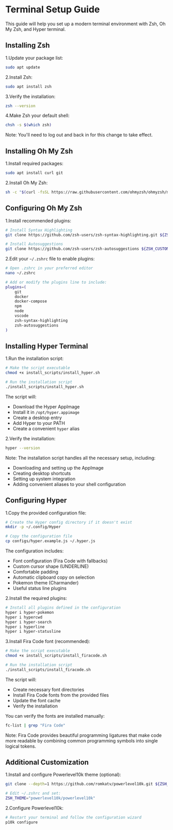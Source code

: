 # Terminal Setup Guide

This guide will help you set up a modern terminal environment with Zsh, Oh My Zsh, and Hyper terminal.

## Installing Zsh

1.Update your package list:

```bash
sudo apt update
```

2.Install Zsh:

```bash
sudo apt install zsh
```

3.Verify the installation:

```bash
zsh --version
```

4.Make Zsh your default shell:

```bash
chsh -s $(which zsh)
```

Note: You'll need to log out and back in for this change to take effect.

## Installing Oh My Zsh

1.Install required packages:

```bash
sudo apt install curl git
```

2.Install Oh My Zsh:

```bash
sh -c "$(curl -fsSL https://raw.githubusercontent.com/ohmyzsh/ohmyzsh/master/tools/install.sh)"
```

## Configuring Oh My Zsh

1.Install recommended plugins:

```bash
# Install Syntax Highlighting
git clone https://github.com/zsh-users/zsh-syntax-highlighting.git ${ZSH_CUSTOM:-~/.oh-my-zsh/custom}/plugins/zsh-syntax-highlighting

# Install Autosuggestions
git clone https://github.com/zsh-users/zsh-autosuggestions ${ZSH_CUSTOM:-~/.oh-my-zsh/custom}/plugins/zsh-autosuggestions
```

2.Edit your `~/.zshrc` file to enable plugins:

```bash
# Open .zshrc in your preferred editor
nano ~/.zshrc

# Add or modify the plugins line to include:
plugins=(
    git
    docker
    docker-compose
    npm
    node
    vscode
    zsh-syntax-highlighting
    zsh-autosuggestions
)
```

## Installing Hyper Terminal

1.Run the installation script:

```bash
# Make the script executable
chmod +x install_scripts/install_hyper.sh

# Run the installation script
./install_scripts/install_hyper.sh
```

The script will:

- Download the Hyper AppImage
- Install it in `/opt/hyper.appimage`
- Create a desktop entry
- Add Hyper to your PATH
- Create a convenient `hyper` alias

2.Verify the installation:

```bash
hyper --version
```

Note: The installation script handles all the necessary setup, including:

- Downloading and setting up the AppImage
- Creating desktop shortcuts
- Setting up system integration
- Adding convenient aliases to your shell configuration

## Configuring Hyper

1.Copy the provided configuration file:

```bash
# Create the Hyper config directory if it doesn't exist
mkdir -p ~/.config/Hyper

# Copy the configuration file
cp configs/hyper.example.js ~/.hyper.js
```

The configuration includes:

- Font configuration (Fira Code with fallbacks)
- Custom cursor shape (UNDERLINE)
- Comfortable padding
- Automatic clipboard copy on selection
- Pokemon theme (Charmander)
- Useful status line plugins

2.Install the required plugins:

```bash
# Install all plugins defined in the configuration
hyper i hyper-pokemon
hyper i hypercwd
hyper i hyper-search
hyper i hyperline
hyper i hyper-statusline
```

3.Install Fira Code font (recommended):

```bash
# Make the script executable
chmod +x install_scripts/install_firacode.sh

# Run the installation script
./install_scripts/install_firacode.sh
```

The script will:

- Create necessary font directories
- Install Fira Code fonts from the provided files
- Update the font cache
- Verify the installation

You can verify the fonts are installed manually:

```bash
fc-list | grep "Fira Code"
```

Note: Fira Code provides beautiful programming ligatures that make code more readable by combining common programming symbols into single logical tokens.

## Additional Customization

1.Install and configure Powerlevel10k theme (optional):

```bash
git clone --depth=1 https://github.com/romkatv/powerlevel10k.git ${ZSH_CUSTOM:-$HOME/.oh-my-zsh/custom}/themes/powerlevel10k

# Edit ~/.zshrc and set:
ZSH_THEME="powerlevel10k/powerlevel10k"
```

2.Configure Powerlevel10k:

```bash
# Restart your terminal and follow the configuration wizard
p10k configure
```
